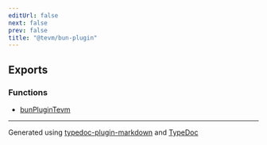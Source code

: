 ```yaml
---
editUrl: false
next: false
prev: false
title: "@tevm/bun-plugin"
---
```


## Exports

### Functions

- [bunPluginTevm](/reference/tevm/bun-plugin/functions/bunplugintevm/)

***
Generated using [typedoc-plugin-markdown](https://www.npmjs.com/package/typedoc-plugin-markdown) and [TypeDoc](https://typedoc.org/)
